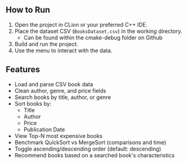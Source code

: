 ## How to Run
1. Open the project in CLion or your preferred C++ IDE.
2. Place the dataset CSV (`BooksDataset.csv`) in the working directory.
   - Can be found within the cmake-debug folder on Github
3. Build and run the project.
4. Use the menu to interact with the data.

## Features
- Load and parse CSV book data
- Clean author, genre, and price fields
- Search books by title, author, or genre
- Sort books by:
    - Title
    - Author
    - Price
    - Publication Date
- View Top-N most expensive books
- Benchmark QuickSort vs MergeSort (comparisons and time)
- Toggle ascending/descending order (default: descending)
- Recommend books based on a searched book's characteristics